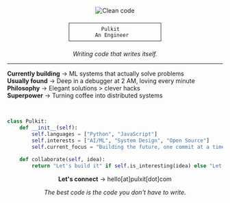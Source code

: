 <div align="center">

![Clean code](https://media.giphy.com/media/ZVik7pBtu9dNS/giphy.gif)
    
```
┌─────────────────────────────┐
│          Pulkit             │
│        An Engineer          │
└─────────────────────────────┘
```

*Writing code that writes itself.*

</div>

---

**Currently building** → ML systems that actually solve problems  
**Usually found** → Deep in a debugger at 2 AM, loving every minute  
**Philosophy** → Elegant solutions > clever hacks  
**Superpower** → Turning coffee into distributed systems  

<br>

```python
class Pulkit:
    def __init__(self):
        self.languages = ["Python", "JavaScript"]
        self.interests = ["AI/ML", "System Design", "Open Source"]
        self.current_focus = "Building the future, one commit at a time"
    
    def collaborate(self, idea):
        return "Let's build it" if self.is_interesting(idea) else "Let's make it interesting"
```

<div align="center">

**Let's connect** → hello[at]pulxit[dot]com

*The best code is the code you don't have to write.*

</div>
